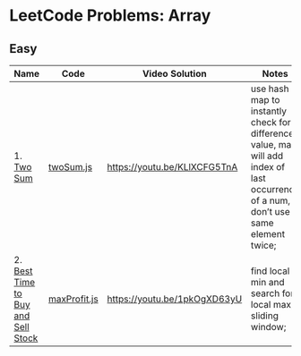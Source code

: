 # LeetCode Problems: Array

## Easy

  | Name | Code | Video Solution | Notes |
  | --- | --- | --- | --- |
  | 1. [Two Sum](https://leetcode.com/problems/two-sum/) | [twoSum.js](./easy/twoSum.js) | https://youtu.be/KLlXCFG5TnA | use hash map to instantly check for difference value, map will add index of last occurrence of a num, don’t use same element twice; |
  | 2. [Best Time to Buy and Sell Stock](https://leetcode.com/problems/best-time-to-buy-and-sell-stock/) | [maxProfit.js](./easy/maxProfit.js) | https://youtu.be/1pkOgXD63yU | find local min and search for local max, sliding window; |



